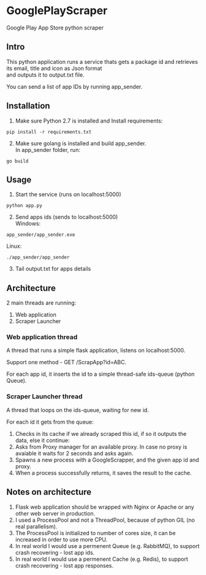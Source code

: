 # GooglePlayScraper
Google Play App Store python scraper 

## Intro
This python application runs a service thats gets a package id and retrieves its email, title and icon as Json format  <br />
and outputs it to output.txt file.

You can send a list of app IDs by running app_sender.



## Installation
1. Make sure Python 2.7 is installed and Install requirements:
```
pip install -r requirements.txt
```

2. Make sure golang is installed and build app_sender.  <br />
In app_sender folder, run:
```
go build
```


## Usage
1. Start the service (runs on localhost:5000)
```
python app.py
```

2. Send apps ids (sends to localhost:5000) <br />
Windows:
```
app_sender/app_sender.exe
```

Linux:
```
./app_sender/app_sender
```

3. Tail output.txt for apps details



## Architecture
2 main threads are running:
1. Web application 
2. Scraper Launcher

### Web application thread
A thread that runs a simple flask application, listens on localhost:5000.

Support one method - GET /ScrapApp?id=ABC.

For each app id, it inserts the id to a simple thread-safe ids-queue (python Queue).

### Scraper Launcher thread
A thread that loops on the ids-queue, waiting for new id.

For each id it gets from the queue:
1. Checks in its cache if we already scraped this id, if so it outputs the data, else it continue:
2. Asks from Proxy manager for an available proxy. In case no proxy is avaiable it waits for 2 seconds and asks again.
3. Spawns a new process with a GoogleScrapper, and the given app id and proxy.
4. When a process successfully returns, it saves the result to the cache.





## Notes on architecture
1. Flask web application should be wrapped with Nginx or Apache or any other web server in production.
2. I used a ProcessPool and not a ThreadPool, because of python GIL (no real parallelism).
3. The ProcessPool is initialized to number of cores size, it can be increased in order to use more CPU. 
4. In real world I would use a permenent Queue (e.g. RabbitMQ), to support crash recovering - lost app ids. 
5. In real world I would use a permenent Cache (e.g. Redis), to support crash recovering - lost app responses.






